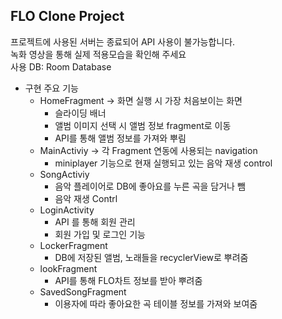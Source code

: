 ## FLO Clone Project
프로젝트에 사용된 서버는 종료되어 API 사용이 불가능합니다. <br/>
녹화 영상을 통해 실제 적용모습을 확인해 주세요  <br/>
사용 DB: Room Database <br/>

* 구현 주요 기능
  * HomeFragment -> 화면 실행 시 가장 처음보이는 화면 
    * 슬라이딩 배너
    * 앨범 이미지 선택 시 앨범 정보 fragment로 이동
    * API를 통해 앨범 정보를 가져와 뿌림
  * MainActiviy -> 각 Fragment 연동에 사용되는 navigation
    * miniplayer 기능으로 현재 실행되고 있는 음악 재생 control
  * SongActiviy
    * 음악 플레이어로 DB에 좋아요를 누른 곡을 담거나 뺌
    * 음악 재생 Contrl
  * LoginActivity
    * API 를 통해 회원 관리
    * 회원 가입 및 로그인 기능
  * LockerFragment
    * DB에 저장된 앨범, 노래들을 recyclerView로 뿌려줌
  * lookFragment
    * API를 통해 FLO차트 정보를 받아 뿌려줌
  * SavedSongFragment  
    * 이용자에 따라 좋아요한 곡 테이블 정보를 가져와 보여줌
   
